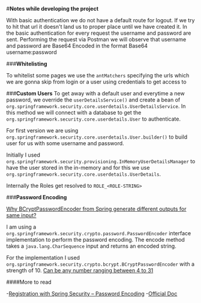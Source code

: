 #**Notes while developing the project**
 
With basic authentication we do not have a default route for logout. If we try to hit that url it doesn't land us to 
proper place until we have created it. In the basic authentication for every request the username and 
password are sent. Performing the request via Postman we will observe that username and password are 
Base64 Encoded in the format Base64 username:password

###**Whitelisting**

To whitelist some pages we use the `antMatchers` specifying the urls which we are gonna skip from login or
a user using credentials to get access to

###**Custom Users**
To get away with a default user and everytime a new password, we override the `userDetailsService()` and create
a bean of `org.springframework.security.core.userdetails.UserDetailsService`. In this method we will connect with a 
database to get the `org.springframework.security.core.userdetails.User` to authenticate.

For first version we are using `org.springframework.security.core.userdetails.User.builder()` to build user for us with
some username and password.

Initially I used `org.springframework.security.provisioning.InMemoryUserDetailsManager` to have the user stored in the 
in-memory and for this we use `org.springframework.security.core.userdetails.UserDetails`.

Internally the Roles get resolved to `ROLE_<ROLE-STRING>`


###**Password Encoding**

[Why BCryptPasswordEncoder from Spring generate different outputs for same input?](https://stackoverflow.com/questions/25844419/why-bcryptpasswordencoder-from-spring-generate-different-outputs-for-same-input)

I am using a `org.springframework.security.crypto.password.PasswordEncoder` interface implementation to perform the 
password encoding. The encode method takes a `java.lang.CharSequence` input and returns an encoded string.

For the implementation I used `org.springframework.security.crypto.bcrypt.BCryptPasswordEncoder` with a strength of 10.
[Can be any number ranging between 4 to 31](https://stackoverflow.com/questions/41542872/why-the-strength-of-bcryptpasswordencoder-is-in-between-4-and-31)

####More to read

-[Registration with Spring Security – Password Encoding](https://www.baeldung.com/spring-security-registration-password-encoding-bcrypt)
-[Official Doc](https://docs.spring.io/spring-security/site/docs/4.2.15.RELEASE/apidocs/org/springframework/security/crypto/bcrypt/BCryptPasswordEncoder.html)
